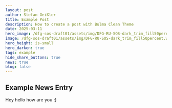 ```yaml
---
layout: post
author: Stefan Geißler
title: Example Post
description: How to create a post with Bulma Clean Theme
date: 2025-03-11
hero_image: /dfg-sos-draft01/assets/img/DFG-RU-SOS-dark_trim_fill50percent.webp
image: /dfg-sos-draft01/assets/img/DFG-RU-SOS-dark_trim_fill50percent.webp
hero_height: is-small
hero_darken: true
tags: example
hide_share_buttons: true
news: true
blog: false
---
```


## Example News Entry

Hey hello how are you :)
